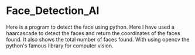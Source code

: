 # Face_Detection_AI
 Here is  a program to detect the face  using python.
 Here I have used a haarcascade to detect the faces and return the coordinates of the faces found.
 It also shows the total number of faces found.
 With using opencv the python's famous library for computer vision.
